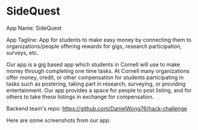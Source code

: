 # SideQuest
App Name: SideQuest

App Tagline: App for students to make easy money by connecting them to organizations/people offering rewards for gigs, research participation, surveys, etc.

Our app is a gig based app which students in Cornell will use to make money through completing one time tasks. At Cornell many organizations offer money, credit, or other compensation for students participating in tasks such as postering, taking part in research, surveying, or providing entertainment. Our app provides a space for people to post listing, and for others to take these listings in exchange for compensation.

Backend team's repo: https://github.com/DanielWong76/hack-challenge

Here are some screenshots from our app: 
